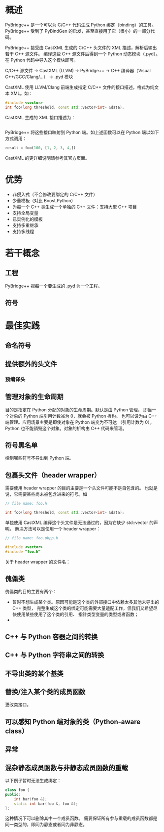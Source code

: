 
# 概述

PyBridge++ 是一个可以为 C/C++ 代码生成 Python 绑定（binding）的工具。
PyBridge++ 受到了 PyBindGen 的启发，甚至直接用了它（很小）的一部分代码。

PyBridge++ 接受由 CastXML 生成的 C/C++ 头文件的 XML 描述，解析后输出若干 C++ 源文件。
编译这些 C++ 源文件后得到一个 Python 动态模块（.pyd）。
在 Python 代码中导入这个模块即可。

C/C++ 源文件 → CastXML (LLVM) → PyBridge++ → C++ 编译器（Visual C++/GCC/Clang/...） → .pyd 模块

CastXML 使用 LLVM/Clang 前端生成指定 C/C++ 文件的接口描述，格式为纯文本 XML。如：

```C++
#include <vector>
int foo(long threshold, const std::vector<int> &data);
```

CastXML 生成的 XML 接口描述为：

```XML
```

PyBridge++ 将这些接口映射到 Python 端。如上述函数可以在 Python 端以如下方式调用：

```Python
result = foo(100, [1, 2, 3, 4,])
```

CastXML 的更详细说明请参考其官方页面。

# 优势

* 非侵入式（不会修改要绑定的 C/C++ 文件）
* 少量模板（对比 Boost.Python）
* 为每一个 C++ 类生成一个单独的 C++ 文件：支持大型 C++ 项目
* 支持全局变量
* 已实例化的模板
* 支持多重继承
* 支持多线程

# 若干概念

## 工程

PyBridge++ 视每一个要生成的 .pyd 为一个工程。

## 符号

# 最佳实践

## 命名符号
## 提供额外的头文件
### 预编译头

## 管理对象的生命周期
目的是指定在 Python 分配的对象的生命周期。默认是由 Python 管理，
即当一个对象的 Python 端引用计数减为 0，就会被 Python 析构。
也可以设为由 C++ 端管理。应用场景主要是即使对象在 Python 端变为不可达
（引用计数为 0），Python 也不能销毁这个对象。对象的析构由 C++ 代码来管理。

## 符号黑名单
控制哪些符号不导出到 Python 端。

## 包裹头文件（header wrapper）
需要使用 header wrapper 的目的主要是一个头文件可能不是自包含的。
也就是说，它需要某些尚未被包含进来的符号。如

```C++
// file name: foo.h

int foo(long threshold, const std::vector<int> &data);
```

单独使用 CastXML 编译这个头文件是无法通过的，因为它缺少 std::vector<int> 的声明。
解决方法可以是使用一个 header wrapper：

```C++
// file name: foo.pbpp.h

#include <vector>
#include "foo.h"
```

关于 header wrapper 的文件名：

## 傀儡类
傀儡类的目的主要有两个：
* 暂时不想生成某个类。原因可能是这个类的外部接口中依赖太多其他未导出的 C++ 类型，
完整生成这个类的绑定可能需要大量适配工作，但我们又希望尽快使用某些使用了这个类的引用、
指针类型变量的类型或者函数；
* 

## C++ 与 Python 容器之间的转换
## C++ 与 Python 字符串之间的转换
## 不导出类的某个基类
## 替换/注入某个类的成员函数
更改类接口。

## 可以感知 Python 端对象的类（Python-aware class）
## 异常

## 混杂静态成员函数与非静态成员函数的重载
以下例子暂时无法生成绑定：
```C++
class foo {
public:
    int bar(foo &);
    static int bar(foo &, foo &);
};
```
这种情况下可以删除其中一个成员函数。
需要保证所有参与重载的成员函数都是同一类型的，即同为静态或者同为非静态。